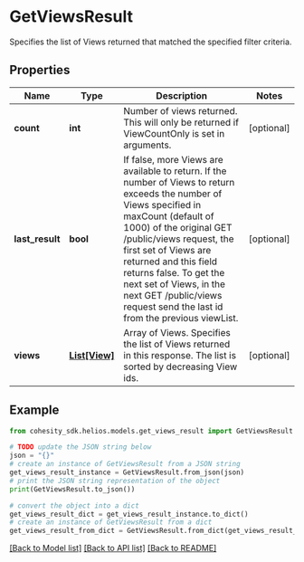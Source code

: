 # GetViewsResult

Specifies the list of Views returned that matched the specified filter criteria.

## Properties

Name | Type | Description | Notes
------------ | ------------- | ------------- | -------------
**count** | **int** | Number of views returned. This will only be returned if ViewCountOnly is set in arguments. | [optional] 
**last_result** | **bool** | If false, more Views are available to return. If the number of Views to return exceeds the number of Views specified in maxCount (default of 1000) of the original GET /public/views request, the first set of Views are returned and this field returns false. To get the next set of Views, in the next GET /public/views request send the last id from the previous viewList. | [optional] 
**views** | [**List[View]**](View.md) | Array of Views. Specifies the list of Views returned in this response. The list is sorted by decreasing View ids. | [optional] 

## Example

```python
from cohesity_sdk.helios.models.get_views_result import GetViewsResult

# TODO update the JSON string below
json = "{}"
# create an instance of GetViewsResult from a JSON string
get_views_result_instance = GetViewsResult.from_json(json)
# print the JSON string representation of the object
print(GetViewsResult.to_json())

# convert the object into a dict
get_views_result_dict = get_views_result_instance.to_dict()
# create an instance of GetViewsResult from a dict
get_views_result_from_dict = GetViewsResult.from_dict(get_views_result_dict)
```
[[Back to Model list]](../README.md#documentation-for-models) [[Back to API list]](../README.md#documentation-for-api-endpoints) [[Back to README]](../README.md)


